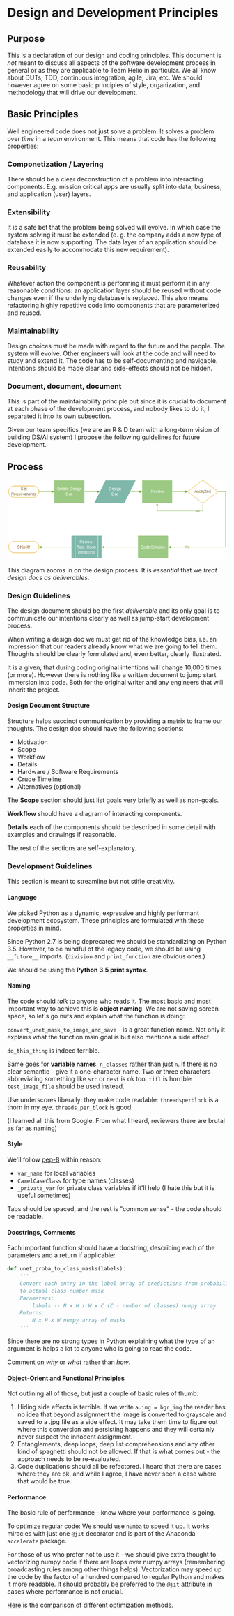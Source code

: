 
# Design and Development Principles

## Purpose

This is a declaration of our design and coding principles. This document is _not_ meant to discuss all aspects of the software development process in general or as they are applicable to Team Helio in particular. We all know about DUTs, TDD, continuous integration, agile, Jira, etc. We should however agree on some basic principles of style, organization, and methodology that will drive our development.

## Basic Principles

Well engineered code does not just solve a problem. It solves a problem over _time_ in a _team_ environment. This means that code has the following properties:

### Componetization / Layering

There should be a clear deconstruction of a problem into interacting components. E.g. mission critical apps are usually split into data, business, and application (user) layers.

### Extensibility

It is a safe bet that the problem being solved will evolve. In which case the system solving it must be extended (e. g. the company adds a new type of database it is now supporting. The data layer of an application should be extended easily to accommodate this new requirement).

### Reusability

Whatever action the component is performing it must perform it in any reasonable conditions: an application layer should be reused without code changes even if the underlying database is replaced. This also means refactoring highly repetitive code into components that are parameterized and reused.

### Maintainability

Design choices must be made with regard to the future and the people. The system will evolve. Other engineers will look at the code and will need to study and extend it. The code has to be self-documenting and navigable. Intentions should be made clear and side-effects should not be hidden.

### Document, document, document

This is part of the maintainability principle but since it is crucial to document at each phase of the development process, and nobody likes to do it, I separated it into its own subsection.

Given our team specifics (we are an R & D team with a long-term vision of building DS/AI system) I propose the following guidelines for future development.

## Process

![](images/overall_design_flow.png)

This diagram zooms in on the design process. It is _essential_ that we _treat design docs as deliverables_.

### Design Guidelines

The design document should be the first _deliverable_ and its only goal is to communicate our intentions clearly as well as jump-start development process.

When writing a design doc we must get rid of the knowledge bias, i.e. an impression that our readers already know what we are going to tell them. Thoughts should be clearly formulated and, even better, clearly illustrated.

It is a given, that during coding original intentions will change 10,000 times (or more). However there is nothing like a written document to jump start immersion into code. Both for the original writer and any engineers that will inherit the project.

#### Design Document Structure

Structure helps succinct communication by providing a matrix to frame our thoughts. The design doc should have the following sections:

* Motivation
* Scope
* Workflow
* Details
* Hardware / Software Requirements
* Crude Timeline
* Alternatives (optional)

The **Scope** section should just list goals very briefly as well as non-goals.

**Workflow** should have a diagram of interacting components.

**Details** each of the components should be described in some detail with examples and drawings if reasonable.

The rest of the sections are self-explanatory.

### Development Guidelines

This section is meant to streamline but not stifle creativity.

#### Language

We picked Python as a dynamic, expressive and highly performant development ecosystem. These principles are formulated with these properties in mind.

Since Python 2.7 is being deprecated we should be standardizing on Python 3.5. However, to be mindful of the legacy code, we should be using ```__future__``` imports. (```division``` and ```print_function``` are obvious ones.)

We should be using the **Python 3.5 print syntax**.

#### Naming

The code should _talk_ to anyone who reads it. The most basic and most important way to achieve this is **object naming**. We are not saving screen space, so let's go nuts and explain what the function is doing:

`convert_unet_mask_to_image_and_save` - is a great function name. Not only it explains what the function main goal is but also mentions a side effect.

`do_this_thing` is indeed terrible.

Same goes for **variable names**. `n_classes` rather than just `n`. If there is no clear semantic - give it a one-character name. Two or three characters abbreviating something like `src` or `dest` is ok too. `tifl` is horrible `test_image_file` should be used instead.

Use underscores liberally: they make code readable: `threadsperblock` is a thorn in my eye. `threads_per_block` is good.

(I learned all this from Google. From what I heard, reviewers there are brutal as far as naming)

#### Style

We'll follow [pep-8](https://www.python.org/dev/peps/pep-0008/) within reason:

* `var_name` for local variables
* `CamelCaseClass` for type names (classes)
* `_private_var` for private class variables if it'll help (I hate this but it is useful sometimes)

Tabs should be spaced, and the rest is "common sense" - the code should be readable.

#### Docstrings, Comments

Each important function should have a docstring, describing each of the parameters and a return if applicable:

```python
def unet_proba_to_class_masks(labels):
    '''
    Convert each entry in the label array of predictions from probability
    to actual class-number mask
    Parameters:
        labels -- N x H x W x C (C - number of classes) numpy array
    Returns:
        N x H x W numpy array of masks
    '''
```

Since there are no strong types in Python explaining what the type of an argument is helps a lot to anyone who is going to read the code.

Comment on _why_ or _what_ rather than _how_.

#### Object-Orient and Functional Principles

Not outlining all of those, but just a couple of basic rules of thumb:

1. Hiding side effects is terrible. If we write ```a.img = bgr_img``` the reader has no idea that beyond assignment the image is converted to grayscale and saved to a .jpg file as a side effect. It may take them time to figure out where this conversion and persisting happens and they will certainly never suspect the innocent assignment.
2. Entanglements, deep loops, deep list comprehensions and any other kind of spaghetti should not be allowed. If that is what comes out - the approach needs to be re-evaluated.
3. Code duplications should all be refactored. I heard that there are cases where they are ok, and while I agree, I have never seen a case where that would be true.

#### Performance

The basic rule of performance - know where your performance is going.

To optimize regular code: We should use ```numba``` to speed it up. It works miracles with just one ```@jit``` decorator and is part of the Anaconda ```accelerate``` package.

For those of us who prefer not to use it - we should give extra thought to vectorizing numpy code if there are loops over numpy arrays (remembering broadcasting rules among other things helps). Vectorization may speed up the code by the factor of a hundred compared to regular Python and makes it more readable. It should probably be preferred to the ```@jit``` attribute in cases where performance is not crucial.

[Here](https://github.com/iunullc/machine-learning-sdk/blob/master/sandbox/CUDA%20Test.ipynb) is the comparison of different optimization methods.
